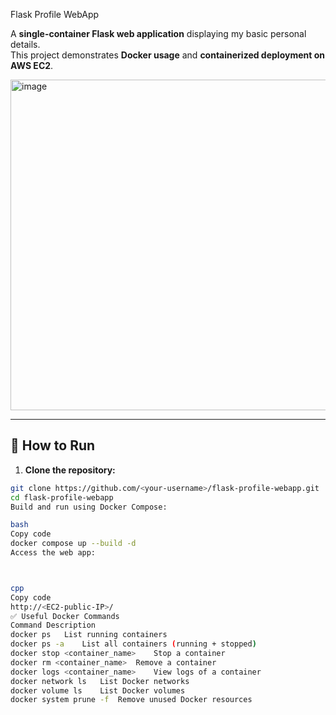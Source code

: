 Flask Profile WebApp

A **single-container Flask web application** displaying my basic personal details.  
This project demonstrates **Docker usage** and **containerized deployment on AWS EC2**.

<img width="940" height="529" alt="image" src="https://github.com/user-attachments/assets/045c2541-909d-431a-93fe-f10e26e7edfe" />

---

## 🚀 How to Run

1. **Clone the repository:**
```bash
git clone https://github.com/<your-username>/flask-profile-webapp.git
cd flask-profile-webapp
Build and run using Docker Compose:

bash
Copy code
docker compose up --build -d
Access the web app:



cpp
Copy code
http://<EC2-public-IP>/
✅ Useful Docker Commands
Command	Description
docker ps	List running containers
docker ps -a	List all containers (running + stopped)
docker stop <container_name>	Stop a container
docker rm <container_name>	Remove a container
docker logs <container_name>	View logs of a container
docker network ls	List Docker networks
docker volume ls	List Docker volumes
docker system prune -f	Remove unused Docker resources
